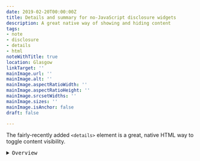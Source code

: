 ```yaml
---
date: 2019-02-20T00:00:00Z
title: Details and summary for no-JavaScript disclosure widgets
description: A great native way of showing and hiding content
tags:
- note
- disclosure
- details
- html
noteWithTitle: true
location: Glasgow
linkTarget: ''
mainImage.url: ''
mainImage.alt: ''
mainImage.aspectRatioWidth: ''
mainImage.aspectRatioHeight: ''
mainImage.srcsetWidths: ''
mainImage.sizes: ''
mainImage.isAnchor: false
draft: false

---
```

The fairly-recently added `<details>` element is a great, native HTML way to toggle content visibility.

<div class="codepen" data-height="265" data-theme-id="0" data-default-tab="html,result" data-user="fuzzylogicx" data-slug-hash="gEYyqZ" data-prefill='{"title":"Disclosure Element","tags":[],"stylesheets":[],"scripts":[]}'>
  <pre data-lang="html"><details>
  <summary>Overview</summary>
  <ol>
    <li>Cash on hand: $500.00</li>
    <li>Current invoice: $75.30</li>
    <li>Due date: 5/6/19</li>
  </ol>
</details></pre>
  <pre data-lang="css" ></pre>
  
</div>
<script async src="https://static.codepen.io/assets/embed/ei.js"></script>
